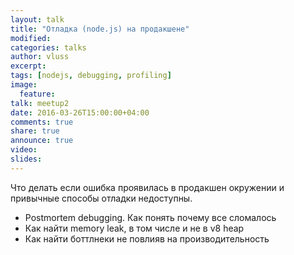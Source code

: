 ```yaml
---
layout: talk
title: "Отладка (node.js) на продакшене"
modified:
categories: talks
author: vluss
excerpt:
tags: [nodejs, debugging, profiling]
image:
  feature:
talk: meetup2
date: 2016-03-26T15:00:00+04:00
comments: true
share: true
announce: true
video:
slides: 
---
```


Что делать если ошибка проявилась в продакшен окружении и привычные способы отладки недоступны.

* Postmortem debugging. Как понять почему все сломалось
* Как найти memory leak, в том числе и не в v8 heap
* Как найти боттлнеки не повлияв на производительность

